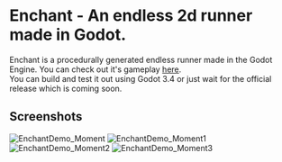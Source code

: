 # Enchant - An endless 2d runner made in Godot. 
Enchant is a procedurally generated endless runner made in the Godot Engine.
You can check out it's gameplay [here](https://youtu.be/JnJ-akRGS8A). <br>
You can build and test it out using Godot 3.4 or just wait for the official release which is coming soon.
## Screenshots
![EnchantDemo_Moment](https://user-images.githubusercontent.com/54415525/169886912-6a05f0b2-1ca9-4119-a2e6-c1589ae4e6d2.jpg)
![EnchantDemo_Moment1](https://user-images.githubusercontent.com/54415525/169886923-d30b6550-0f65-4d5a-9a60-9fe09a7e0d50.jpg)
![EnchantDemo_Moment2](https://user-images.githubusercontent.com/54415525/169886927-e5c3a0f8-5a2f-4488-9cef-24ff8ce8dbb4.jpg)
![EnchantDemo_Moment3](https://user-images.githubusercontent.com/54415525/169886938-7d7bcace-7c99-4579-992c-41b3d622bd90.jpg)
